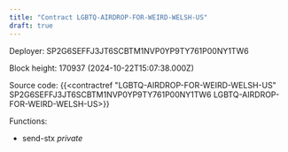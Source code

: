 ```yaml
---
title: "Contract LGBTQ-AIRDROP-FOR-WEIRD-WELSH-US"
draft: true
---
```

Deployer: SP2G6SEFFJ3JT6SCBTM1NVP0YP9TY761P00NY1TW6


 



Block height: 170937 (2024-10-22T15:07:38.000Z)

Source code: {{<contractref "LGBTQ-AIRDROP-FOR-WEIRD-WELSH-US" SP2G6SEFFJ3JT6SCBTM1NVP0YP9TY761P00NY1TW6 LGBTQ-AIRDROP-FOR-WEIRD-WELSH-US>}}

Functions:

* send-stx _private_

